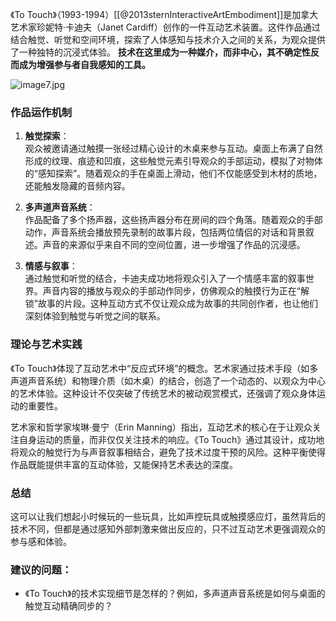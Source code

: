 
《To Touch》（1993-1994）[[@2013sternInteractiveArtEmbodiment]]是加拿大艺术家珍妮特·卡迪夫（Janet Cardiff）创作的一件互动艺术装置。这件作品通过结合触觉、听觉和空间环境，探索了人体感知与技术介入之间的关系，为观众提供了一种独特的沉浸式体验。
**技术在这里成为一种媒介，而非中心，其不确定性反而成为增强参与者自我感知的工具。**


![image7.jpg](https://i.imgur.com/sgsb7MD.jpeg)
### 作品运作机制
1. **触觉探索**：  
   观众被邀请通过触摸一张经过精心设计的木桌来参与互动。桌面上布满了自然形成的纹理、痕迹和凹痕，这些触觉元素引导观众的手部运动，模拟了对物体的“感知探索”。随着观众的手在桌面上滑动，他们不仅能感受到木材的质地，还能触发隐藏的音频内容。

2. **多声道声音系统**：  
   作品配备了多个扬声器，这些扬声器分布在房间的四个角落。随着观众的手部动作，声音系统会播放预先录制的故事片段，包括两位情侣的对话和背景叙述。声音的来源似乎来自不同的空间位置，进一步增强了作品的沉浸感。

3. **情感与叙事**：  
   通过触觉和听觉的结合，卡迪夫成功地将观众引入了一个情感丰富的叙事世界。声音内容的播放与观众的手部动作同步，仿佛观众的触摸行为正在“解锁”故事的片段。这种互动方式不仅让观众成为故事的共同创作者，也让他们深刻体验到触觉与听觉之间的联系。

### 理论与艺术实践
《To Touch》体现了互动艺术中“反应式环境”的概念。艺术家通过技术手段（如多声道声音系统）和物理介质（如木桌）的结合，创造了一个动态的、以观众为中心的艺术体验。这种设计不仅突破了传统艺术的被动观赏模式，还强调了观众身体运动的重要性。

艺术家和哲学家埃琳·曼宁（Erin Manning）指出，互动艺术的核心在于让观众关注自身运动的质量，而非仅仅关注技术的响应。《To Touch》通过其设计，成功地将观众的触觉行为与声音叙事相结合，避免了技术过度干预的风险。这种平衡使得作品既能提供丰富的互动体验，又能保持艺术表达的深度。

### 总结
这可以让我们想起小时候玩的一些玩具，比如声控玩具或触摸感应灯，虽然背后的技术不同，但都是通过感知外部刺激来做出反应的，只不过互动艺术更强调观众的参与感和体验。

### 建议的问题：

- 《To Touch》的技术实现细节是怎样的？例如，多声道声音系统是如何与桌面的触觉互动精确同步的？
